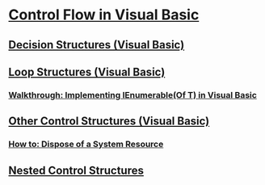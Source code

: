 # [Control Flow in Visual Basic](index.md)
## [Decision Structures (Visual Basic)](decision-structures.md)
## [Loop Structures (Visual Basic)](loop-structures.md)
### [Walkthrough: Implementing IEnumerable(Of T) in Visual Basic](walkthrough-implementing-ienumerable-of-t.md)
## [Other Control Structures (Visual Basic)](other-control-structures.md)
### [How to: Dispose of a System Resource](TocOutOfQuery)
## [Nested Control Structures](TocOutOfQuery)
